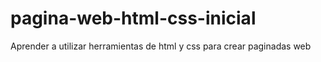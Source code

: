 # pagina-web-html-css-inicial
Aprender a utilizar herramientas de html y css para crear paginadas web
